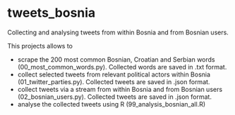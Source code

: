 # tweets_bosnia
Collecting and analysing tweets from within Bosnia and from Bosnian users.

This projects allows to 

* scrape the 200 most common Bosnian, Croatian and Serbian words (00_most_common_words.py). Collected words are saved in .txt format.
* collect selected tweets from relevant political actors within Bosnia (01_twitter_parties.py). Collected tweets are saved in .json format.
* collect tweets via a stream from within Bosnia and from Bosnian users (02_bosnian_users.py). Collected tweets are saved in .json format.
* analyse the collected tweets using R (99_analysis_bosnian_all.R)
